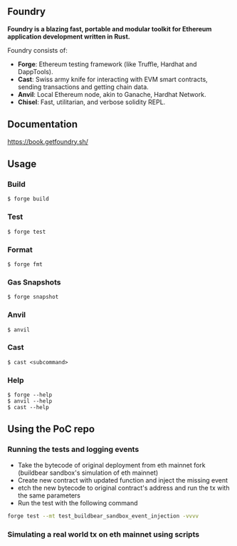 ## Foundry

**Foundry is a blazing fast, portable and modular toolkit for Ethereum application development written in Rust.**

Foundry consists of:

- **Forge**: Ethereum testing framework (like Truffle, Hardhat and DappTools).
- **Cast**: Swiss army knife for interacting with EVM smart contracts, sending transactions and getting chain data.
- **Anvil**: Local Ethereum node, akin to Ganache, Hardhat Network.
- **Chisel**: Fast, utilitarian, and verbose solidity REPL.

## Documentation

https://book.getfoundry.sh/

## Usage

### Build

```shell
$ forge build
```

### Test

```shell
$ forge test
```

### Format

```shell
$ forge fmt
```

### Gas Snapshots

```shell
$ forge snapshot
```

### Anvil

```shell
$ anvil
```

### Cast

```shell
$ cast <subcommand>
```

### Help

```shell
$ forge --help
$ anvil --help
$ cast --help
```

## Using the PoC repo

### Running the tests and logging events

- Take the bytecode of original deployment from eth mainnet fork (buildbear sandbox's simulation of eth mainnet)
- Create new contract with updated function and inject the missing event
- etch the new bytecode to original contract's address and run the tx with the same parameters
- Run the test with the following command

```bash
forge test --mt test_buildbear_sandbox_event_injection -vvvv
```

### Simulating a real world tx on eth mainnet using scripts
